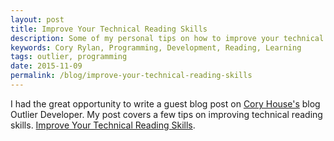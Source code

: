 ```yaml
---
layout: post
title: Improve Your Technical Reading Skills
description: Some of my personal tips on how to improve your technical reading skills as a Software Engineer
keywords: Cory Rylan, Programming, Development, Reading, Learning
tags: outlier, programming
date: 2015-11-09
permalink: /blog/improve-your-technical-reading-skills
---
```


I had the great opportunity to write a guest blog post on <a href="https://twitter.com/housecor" target="_blank">Cory House's</a> blog Outlier Developer. My post covers a few tips 
on improving technical reading skills. <a href="http://www.outlierdeveloper.com/improve-your-technical-reading-skills/" target="_blank">Improve Your Technical Reading Skills</a>.

<!--<div class="post-content">
        <blockquote>
            <p><a href="http://i1.wp.com/www.outlierdeveloper.com/wp-content/uploads/2015/09/Cory_Rylan.jpg"><img class="alignleft size-full wp-image-18822" src="http://i1.wp.com/www.outlierdeveloper.com/wp-content/uploads/2015/09/Cory_Rylan.jpg?resize=150%2C150" alt="Cory_Rylan" width="150" height="150"></a></p>
            <p>My name is Cory Rylan. I am an aspiring Software Craftsman and specialize in front end web development. I currently blog at <a href="http://coryrylan.com">coryrylan.com</a>. I’m also on Twitter <a title="Cory Rylan on Twitter" href="https://twitter.com/SplinterCode" target="_blank">@splintercode</a> and <a href="https://github.com/splintercode">GitHub</a>.</p>
        </blockquote>
        <p>Over the past few of years I have read a lot on programming and other technical topics.&nbsp;Some of the books have been very in depth with lots of detailed code examples. It’s easy to say you read a technical book&nbsp;on a given topic. It’s harder to say you understand and retained what you have read.</p>
        <p><a href="http://i1.wp.com/www.outlierdeveloper.com/wp-content/uploads/2015/09/technical-reading.gif"><img class="alignnone size-medium wp-image-18813" src="http://i1.wp.com/www.outlierdeveloper.com/wp-content/uploads/2015/09/technical-reading.gif?resize=340%2C208" alt="technical-reading" width="340" height="208"></a></p>
        <p>I found myself trying to read as many books as I could and not truly comprehending the topic I was reading.&nbsp;So over the past year or two I have found a couple of tips that have helped me slow down and become more productive&nbsp;when reading technical/programming books.</p>
        <h2>Tabs, lots of tabs.</h2>
        <p>No I’m not talking about browser tabs. When I read any technical book I use page tabs and mark pages that&nbsp;have content that resonates with me or I find to be very useful.</p>
        <p>I recently read the <a href="https://github.com/getify/You-Dont-Know-JS" target="_blank">“You don’t know JS”</a> book series by <a href="https://twitter.com/getify" target="_blank">Kyle Simpson</a>.&nbsp;These books are fantastically detailed and are great if you want to learn the intricacies of JavaScript.&nbsp;But that’s where I trip up. There is so much information and detail that it’s hard to remember it all. I use tabs of&nbsp;varying colors to mark pages that may have information I feel like is very important&nbsp;or is something that I am likely to come back to.</p>
        <p><a href="http://i2.wp.com/www.outlierdeveloper.com/wp-content/uploads/2015/09/reading-tabs.jpg"><img class="alignnone size-medium wp-image-18812" src="http://i2.wp.com/www.outlierdeveloper.com/wp-content/uploads/2015/09/reading-tabs.jpg?resize=340%2C209" alt="reading-tabs" width="340" height="209"></a></p>
        <p>My color system is simple. Red tabs are warnings of things that could&nbsp;trip me up while programming (I’m looking at you JavaScript). Purple are conceptual ideas that I feel are really useful or valuable. Green and yellow I use interchangeably&nbsp;to mark helpful tips I don’t want to forget. I commonly find myself referencing these books over and over and the tabs really help make&nbsp;it easier to find the information I need.</p>
        <p>You can use any color system, this is just the one that has helped me. Any type of page&nbsp;tabs will work. I use something similar to <a href="http://www.amazon.com/Post--Assorted-Colors-Dispensers-683-VAD1/dp/B000MK4RAM/ref=sr_1_2" target="_blank">this</a>.&nbsp;Also it is important to have these things everywhere! I keep a set in my personal desk, work desk, and my backpack. I can&nbsp;always mark things down no matter what I am reading.</p>
        <h2>Read it twice.</h2>
        <p>Another great tip that has gone a long way is to read each chapter twice before moving on to the next chapter.&nbsp;I first heard about this when reading Dale Carnegie’s <a href="http://www.amazon.com/How-Win-Friends-Influence-People/dp/0671027034" target="_blank">How to Win Friends &amp; Influence People</a>.&nbsp;This is great advice. This forced me to slow down and understand the concepts that I am reading. I can’t even think of how many times I&nbsp;have re-read a chapter and realized I missed a subtle detail or technical tidbit that was important. It may take me&nbsp;twice as long to read a book but I get far more information out of it.</p>
        <h2>Make it a habit.</h2>
        <p>Making reading a habit can be difficult. When it comes to technical books going long periods of time without reading can really&nbsp;trip up your learning. Only reading a few pages every few days or once a week makes it hard to remember&nbsp;what the topic or context was the last time you read it. It’s similar to not seeing code you wrote in over a week.</p>
        <p>Make it a habit to read every morning or night. Even if it’s for only 10 minutes. It’s a lot easier to remember what you read for 10 minutes&nbsp;last night than what you read for 30 minutes a week ago. This was one of my greatest struggles but I can assure you that&nbsp;it really does make a difference.</p>
        <h2>Use a bookshelf.</h2>
        <p>In <a href="https://twitter.com/housecor" target="_blank">Cory House’s</a> Pluralsight course&nbsp;<a href="http://www.pluralsight.com/courses/career-reboot-for-developer-mind" target="_blank">Becoming an Outlier: Reprogramming the Developer Mind</a>&nbsp;he suggests having a bookshelf at work. Having a bookshelf with your programming books can&nbsp;help serve as a positive reminder of the topics you have learned. People can see topics you know or are interested in, which can&nbsp;help start conversations between developers. Making your skills more visible to other developers can&nbsp;make you more valuable to a team. This can also help identify what topics would be most valuable for you to read up on.</p>
        <h2>Conclusion</h2>
        <p>These are just a few of the things I have tried that have really helped me become better at reading programming and technical&nbsp;books over the past year. I’d love to hear other peoples ideas and advice on this topic in the comments!</p>
    </div>-->
